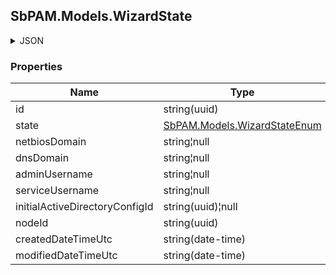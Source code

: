 
<h2 id="tocS_SbPAM.Models.WizardState">SbPAM.Models.WizardState</h2>

<a id="schemasbpam.models.wizardstate"></a>
<a id="schema_SbPAM.Models.WizardState"></a>
<a id="tocSsbpam.models.wizardstate"></a>
<a id="tocssbpam.models.wizardstate"></a>

<details><summary>JSON</summary>


```json
{
  "id": "497f6eca-6276-4993-bfeb-53cbbbba6f08",
  "state": "Welcome",
  "netbiosDomain": "string",
  "dnsDomain": "string",
  "adminUsername": "string",
  "serviceUsername": "string",
  "initialActiveDirectoryConfigId": "c91d54af-6846-4286-b695-e0675aeab2d4",
  "nodeId": "959356e3-6168-4a92-b4a5-b9d462be6177",
  "createdDateTimeUtc": "2019-08-24T14:15:22Z",
  "modifiedDateTimeUtc": "2019-08-24T14:15:22Z"
}

```


</details>

### Properties

|Name|Type|Required|Restrictions|Description|
|---|---|---|---|---|
|id|string(uuid)|false|none|none|
|state|[SbPAM.Models.WizardStateEnum](../Models/sbpam.models.wizardstateenum.md)|false|none|none|
|netbiosDomain|string¦null|false|none|none|
|dnsDomain|string¦null|false|none|none|
|adminUsername|string¦null|false|none|none|
|serviceUsername|string¦null|false|none|none|
|initialActiveDirectoryConfigId|string(uuid)¦null|false|none|none|
|nodeId|string(uuid)|false|none|none|
|createdDateTimeUtc|string(date-time)|false|none|none|
|modifiedDateTimeUtc|string(date-time)|false|none|none|


